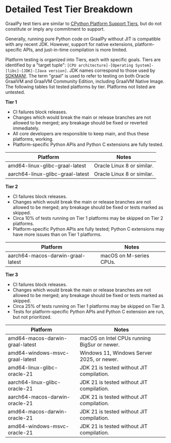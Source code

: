 # Detailed Test Tier Breakdown

GraalPy test tiers are similar to [CPython Platform Support Tiers](https://peps.python.org/pep-0011/), but do not constitute or imply any commitment to support.

Generally, running pure Python code on GraalPy without JIT is compatible with any recent JDK.
However, support for native extensions, platform-specific APIs, and just-in-time compilation is more limited.

Platform testing is organized into Tiers, each with specific goals.
Tiers are identified by a "target tuple": `[CPU architecture]-[Operating System]-[libc]-[JDK]-[Java version]`.
JDK names correspond to those used by [SDKMAN!](https://sdkman.io/).
The term "graal" is used to refer to testing on both Oracle GraalVM and GraalVM Community Edition, including GraalVM Native Image.
The following tables list tested platforms by tier.
Platforms not listed are untested.

**Tier 1**

- CI failures block releases.
- Changes which would break the main or release branches are not allowed to be merged; any breakage should be fixed or reverted immediately.
- All core developers are responsible to keep main, and thus these platforms, working.
- Platform-specific Python APIs and Python C extensions are fully tested.

| Platform                         | Notes                      |
|----------------------------------|----------------------------|
| amd64-linux-glibc-graal-latest   | Oracle Linux 8 or similar. |
| aarch64-linux-glibc-graal-latest | Oracle Linux 8 or similar. |

**Tier 2**

- CI failures block releases.
- Changes which would break the main or release branches are not allowed to be merged; any breakage should be fixed or tests marked as skipped.
- Circa 10% of tests running on Tier 1 platforms may be skipped on Tier 2 platforms.
- Platform-specific Python APIs are fully tested; Python C extensions may have more issues than on Tier 1 platforms.

| Platform                          | Notes                   |
|-----------------------------------|-------------------------|
| aarch64-macos-darwin-graal-latest | macOS on M-series CPUs. |

**Tier 3**

- CI failures block releases.
- Changes which would break the main or release branches are not allowed to be merged; any breakage should be fixed or tests marked as skipped.
- Circa 25% of tests running on Tier 1 platforms may be skipped on Tier 3.
- Tests for platform-specific Python APIs and Python C extension are run, but not prioritized.

| Platform                        | Notes                                        |
|---------------------------------|----------------------------------------------|
| amd64-macos-darwin-graal-latest | macOS on Intel CPUs running BigSur or newer. |
| amd64-windows-msvc-graal-latest | Windows 11, Windows Server 2025, or newer.   |
| amd64-linux-glibc-oracle-21     | JDK 21 is tested without JIT compilation.    |
| aarch64-linux-glibc-oracle-21   | JDK 21 is tested without JIT compilation.    |
| aarch64-macos-darwin-oracle-21  | JDK 21 is tested without JIT compilation.    |
| amd64-macos-darwin-oracle-21    | JDK 21 is tested without JIT compilation.    |
| amd64-windows-msvc-oracle-21    | JDK 21 is tested without JIT compilation.    |
